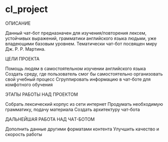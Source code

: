 # cl_project
ОПИСАНИЕ

Данный чат-бот предназначен для изучения/повторения лексем, устойчивых выражений, грамматики английского языка людьми, уже владеющими базовым уровнем. 
Тематически чат-бот посвящен миру Дж. Р. Р. Мартина. 

ЦЕЛИ ПРОЕКТА

Помощь людям в самостоятельном изучении английского языка
Создать среду, где пользователь смог бы самостоятельно организовать свой учебный процесс
Сгруппировать информацию в чат-боте для комфотного обучения 

ЭТАПЫ РАБОТЫ НАД ПРОЕКТОМ

Собрать лексический корпус из сети интернет 
Продумать необходимую грамматику, подачу материала
Создать архитектуру чат-бота

ДАЛЬНЕЙШАЯ РАБОТА НАД ЧАT-БОТОМ

Дополнить данные другими форматами контента 
Улучшить качество и скорость работы
